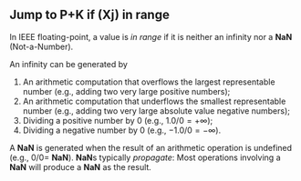 ## Jump to P+K if (Xj) in range

In IEEE floating-point, a value is *in range* if it is neither an infinity nor a **NaN** (Not-a-Number).

An infinity can be generated by
1. An arithmetic computation that overflows the largest representable number (e.g., adding two very large positive numbers);
2. An arithmetic computation that underflows the smallest representable number (e.g., adding two very large absolute value negative numbers);
3. Dividing a positive number by 0 (e.g., $`1.0/0 = +\infty`$);
4. Dividing a negative number by 0 (e.g., $`-1.0/0 = -\infty`$).

A **NaN** is generated when the result of an arithmetic operation is undefined (e.g., $` 0/0 =`$ **NaN**).
**NaN**s typically *propagate*: Most operations involving a **NaN** will produce a **NaN** as the result.

